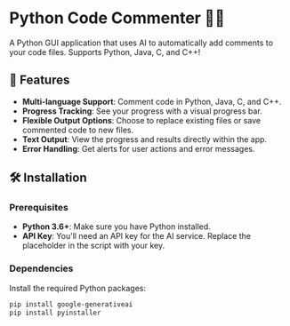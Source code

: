 # Python Code Commenter 🐍💬

A Python GUI application that uses AI to automatically add comments to your code files. Supports Python, Java, C, and C++!

## 🌟 Features

- **Multi-language Support**: Comment code in Python, Java, C, and C++.
- **Progress Tracking**: See your progress with a visual progress bar.
- **Flexible Output Options**: Choose to replace existing files or save commented code to new files.
- **Text Output**: View the progress and results directly within the app.
- **Error Handling**: Get alerts for user actions and error messages.

## 🛠️ Installation

### Prerequisites

- **Python 3.6+**: Make sure you have Python installed.
- **API Key**: You'll need an API key for the AI service. Replace the placeholder in the script with your key.

### Dependencies

Install the required Python packages:

```bash
pip install google-generativeai
pip install pyinstaller
